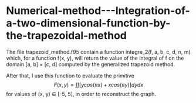 # Numerical-method---Integration-of-a-two-dimensional-function-by-the-trapezoidal-method



The file trapezoid_method.f95 contain a function integre_2(f, a, b, c, d, n, m) which, for a function f(x, y), will return the value of the integral of f on the domain [a, b] × [c, d] computed by the generalized trapezoid method.
 
After that, I use this function to evaluate the primitive $$ F(x, y) = \int \int [y cos (πx) + x cos (πy)] dy dx $$ for values of (x, y) ∈ [-5, 5], in order to reconstruct the graph.
